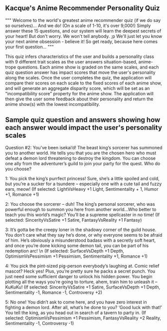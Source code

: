 Kacque's Anime Recommender Personality Quiz
--
"""
Welcome to the world's greatest anime recommender quiz (if we do say so ourselves)...
And we do! (On a scale of 1-10, it's over 9,000!)
Simply answer these 15 questions, and our system will learn the deepest secrets of your heart!
But don't worry. We won't tell anybody. ;p
We'll just let you know your next anime obsession - believe it!
So get ready, because here comes your first question...
"""

This quiz infers characteristics of the user and builds a personality class with 9 different trait scales as the user answers situation-based, anime-trope questions. Each anime show is graded on the same scales, and each quiz question answer has impact scores that move the user's personality along the scales. Once the user completes the quiz, the application will compare their scores on each scale to the fixed scores of each anime show, and will generate an aggregate disparity score, which will be set as an "incompatibility score" property for the anime show. The application will then give the user some feedback about their personality and return the anime show(s) with the lowest incompatibility.


Sample quiz question and answers showing how each answer would impact the user's personality scales
--
Question #2:
You’ve been isekai’d! The beast king’s sorcerer has summoned you to another world. He tells you that you are the chosen hero who must defeat a demon lord threatening to destroy the kingdom. You can choose one ally from the adventurer’s guild to join your party for the quest. Who do you choose?

1: You pick the king’s purrfect princess! Sure, she’s a little spoiled and cold, but you’re a sucker for a tsundere – especially one with a cute tail and fuzzy ears, meow!
(If selected: LightVsHeavy +1 Light, Sentimentality + 1, Humor +1, Romance +1)

2: You choose the sorcerer – duh! The king’s personal sorcerer, who was powerful enough to summon you here from another world…Who better to teach you this world’s magic? You’ll be a supreme spellcaster in no time! 
(If selected: SincerityVsSatire +1 Satire, FantasyVsReality +1 Fantasy)

3: It’s gotta be the creepy loner in the shadowy corner of the guild house. You don’t care what they say he’s done, or why everyone seems to be afraid of him. He’s obviously a misunderstood badass with a secretly soft heart, and once you’re done kicking some demon tail, you can be part of his redemption arc! \n
(If selected: SurfaceVsDepth +1 Depth, OptimismVsPessimism +1 Pessimism, Sentimentality +1, Romance +1)

4: You pick the pint-sized pig-person everybody’s laughing at. Comic relief mascot? Heck yes! Plus, you’re pretty sure he packs a secret punch. You just need some sufficient danger to unlock his hidden power. You begin plotting all the ways you’re going to torture, ahem, train him to unleash it – KuKuKu! 
(If selected: SincerityVsSatire +1 Satire, SurfaceVsDepth +1 Depth, Sentimentality -1, Romance -1, Controversy +2)

5: No one! You didn’t ask to come here, and you have zero interest in fighting a demon lord. After all, what’s he done to you? ‘Good luck with that!’ You tell the king, as you head out in search of a tavern to party in. 
(If selected: OptimismVsPessimism +1 Pessimism, FantasyVsReality +2 Reality, Sentimentality -1, Controversy -1)

